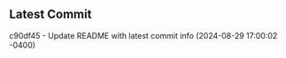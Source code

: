 
## Latest Commit
c90df45 - Update README with latest commit info (2024-08-29 17:00:02 -0400) <Yunxi-Zhou>
